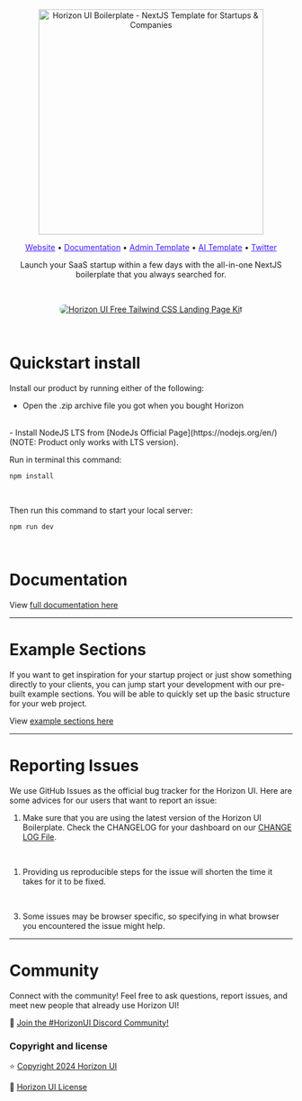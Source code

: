 &nbsp;
<p align="center">
  <a href="https://horizon-ui.com/boilerplate" target="_blank">
    <img src="https://i.ibb.co/LYGWM0W/top-boilerplate-readme.png" alt="Horizon UI Boilerplate - NextJS Template for Startups & Companies" width="400px" max-width="400px">
  </a>
</p>

<p align="center">
    <a style="color: #4318FF;" target="_blank" href="https://horizon-ui.com/boilerplate">Website</a> •
    <a style="color: #4318FF;" target="_blank" href="https://horizon-ui.com/docs-boilerplate/">Documentation</a> •
    <a style="color: #4318FF;" target="_blank" href="https://horizon-ui.com/pro">Admin Template</a> •
    <a style="color: #4318FF;" target="_blank" href="https://horizon-ui.com/ai-template">AI Template</a> •
    <a style="color: #4318FF;" target="_blank" href="https://twitter.com/horizon_ui">Twitter</a>
<p align="center" style="max-width: 500px; margin: auto;">
  Launch your SaaS startup within a few days with the all-in-one NextJS boilerplate that you always searched for.

</p>

&nbsp;

<p align="center">
<a style="display:flex; justify-content: center;" href="https://horizon-ui.com/boilerplate" target="_blank"><img style="border-radius: 10px;" src="https://i.ibb.co/G0xrhsk/horizon-boilerplate-image-readme.png" alt="Horizon UI Free Tailwind CSS Landing Page Kit" /></a>
</p>


&nbsp;

# Quickstart install

Install our product by running either of the following:

- Open the .zip archive file you got when you bought Horizon
<br />
- Install NodeJS LTS from [NodeJs Official Page](https://nodejs.org/en/) (NOTE: Product only works with LTS version).
<br />

Run in terminal this command:

```
npm install
```

<br />

Then run this command to start your local server:

```
npm run dev
```
&nbsp;

# Documentation

View <a href="https://horizon-ui.com/docs-boilerplate/" target="_blank">full documentation here</a>


---

# Example Sections

If you want to get inspiration for your startup project or just show something directly to your clients, you can jump start your development with our pre-built example sections. You will be able to quickly set up the basic structure for your web project.

 View <a href="https://horizon-ui.com/boilerplate#pages" target="_blank">example sections here</a>



---

# Reporting Issues

We use GitHub Issues as the official bug tracker for the Horizon UI. Here are
some advices for our users that want to report an issue:

1. Make sure that you are using the latest version of the Horizon UI Boilerplate. Check the CHANGELOG for your dashboard on our [CHANGE LOG File](https://github.com/horizon-ui/boilerplate-issues/blob/main/CHANGELOG.md).
<br />

1. Providing us reproducible steps for the issue will shorten the time it takes for it to be fixed.
<br />


3. Some issues may be browser specific, so specifying in what browser you encountered the issue might help.

---

# Community

Connect with the community! Feel free to ask questions, report issues, and meet new people that already use Horizon UI!

💬 [Join the #HorizonUI Discord Community!](https://discord.gg/f6tEKFBd4m)


### Copyright and license

⭐️ [Copyright 2024 Horizon UI](https://www.horizon-ui.com/?ref=readme-horizon)

📄 [Horizon UI License](https://horizon-ui.notion.site/End-User-License-Agreement-8fb09441ea8c4c08b60c37996195a6d5)
